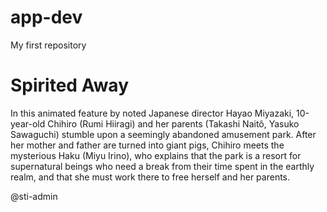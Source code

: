 # app-dev
My first repository

<h1> Spirited Away</h1>


<p>In this animated feature by noted Japanese director Hayao Miyazaki, 10-year-old Chihiro (Rumi Hiiragi) and her parents (Takashi Naitô, Yasuko Sawaguchi) stumble upon a seemingly abandoned amusement park. After her mother and father are turned into giant pigs, Chihiro meets the mysterious Haku (Miyu Irino), who explains that the park is a resort for supernatural beings who need a break from their time spent in the earthly realm, and that she must work there to free herself and her parents.<p>
  
  
  @sti-admin
  
  
  
  

